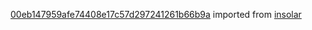 [00eb147959afe74408e17c57d297241261b66b9a](https://github.com/insolar/insolar/commit/00eb147959afe74408e17c57d297241261b66b9a) imported from [insolar](https://github.com/insolar/insolar)
